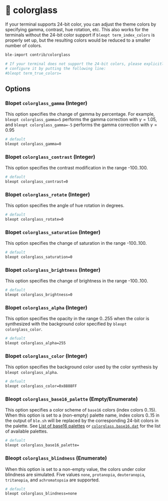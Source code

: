 # :pencil: colorglass

If your terminal supports 24-bit color, you can adjust the theme colors by
specifying gamma, contrast, hue rotation, etc.  This also works for the
terminals without the 24-bit color support if `bleopt term_index_colors` is
properly set up, but the resulting colors would be reduced to a smaller number
of colors.

```bash
ble-import contrib/colorglass

# If your terminal does not support the 24-bit colors, please explicitly
# configure it by putting the following line:
#bleopt term_true_colors=
```

## Options

### Blopet `colorglass_gamma` (Integer)

This option specifies the change of gamma by percentage.  For example, `bleopt
colorglass_gamma=5` performs the gamma correction with $\gamma=1.05$, and
`bleopt colorglass_gamma=-5` performs the gamma correction with $\gamma=0.95$

```bash
# default
bleopt colorglass_gamma=0
```

### Blopet `colorglass_contrast` (Integer)

This option specifies the contrast modification in the range -100..100.

```bash
# default
bleopt colorglass_contrast=0
```

### Blopet `colorglass_rotate` (Integer)

This option specifies the angle of hue rotation in degrees.

```bash
# default
bleopt colorglass_rotate=0
```

### Blopet `colorglass_saturation` (Integer)

This option specifies the change of saturation in the range -100..100.

```bash
# default
bleopt colorglass_saturation=0
```

### Blopet `colorglass_brightness` (Integer)

This option specifies the change of brightness in the range -100..100.

```bash
# default
bleopt colorglass_brightness=0
```

### Blopet `colorglass_alpha` (Integer)

This option specifies the opacity in the range 0..255 when the color is
synthesized with the background color specified by `bleopt colorglass_color`.

```bash
# defualt
bleopt colorglass_alpha=255
```

### Blopet `colorglass_color` (Integer)

This option specifies the background color used by the color synthesis by
`bleopt colorglass_alpha`.

```bash
# defualt
bleopt colorglass_color=0x8888FF
```

### Bleopt `colorglass_base16_palette` (Empty/Enumerate)

This option specifies a color scheme of `base16` colors (index colors 0..15).
When this option is set to a (non-empty) palette name, index colors 0..15 in
the output of `ble.sh` will be replaced by the corresponding 24-bit colors in
the palette.  See [List of base16 palettes](https://akinomyoga.github.io/ble.sh/colorglass.base16.html)
or [`colorglass.base16.dat`](https://github.com/akinomyoga/blesh-contrib/blob/master/colorglass.base16.dat)
for the list of available palettes.

```bash
# defualt
bleopt colorglass_base16_palette=
```

### Bleopt `colorglass_blindness` (Enumerate)

When this option is set to a non-empty value, the colors under color blindness
are simulated.  Five values `none`, `protanopia`, `deuteranopia`, `tritanopia`,
and `achromatopsia` are supported.

```bash
# default
bleopt colorglass_blindness=none
```
